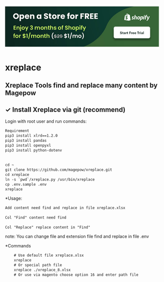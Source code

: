[<img src="https://github.com/magepow/themeforest/blob/master/shopify/shopify_affiliate.jpg" >](https://shopify.pxf.io/VyL446)

# xreplace
## Xreplace Tools find and replace many content by Magepow

## ✓ Install Xreplace via git (recommend)
Login with root user and run commands:

```
Requirement
pip3 install xlrd==1.2.0
pip3 install pandas
pip3 install openpyxl
pip3 install python-dotenv


cd ~
git clone https://github.com/magepow/xreplace.git
cd xreplace
ln -s `pwd`/xreplace.py /usr/bin/xreplace
cp .env.sample .env
xreplace
```
*Usage:

    Add content need find and replace in file xreplace.xlsx
  
    Col "Find" content need find
  
    Col "Replace" replace content in "Find"
  
note: You can change file and extension file find and replace in file .env

*Commands
  ```
      # Use default file xreplace.xlsx
      xreplace
      # Or special path file
      xreplace ./xreplace_8.xlsx
      # Or use via magento choose option 16 and enter path file
  ```
